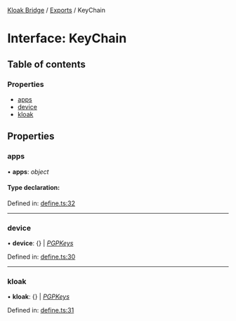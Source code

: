 [Kloak Bridge](../README.md) / [Exports](../modules.md) / KeyChain

# Interface: KeyChain

## Table of contents

### Properties

- [apps](keychain.md#apps)
- [device](keychain.md#device)
- [kloak](keychain.md#kloak)

## Properties

### apps

• **apps**: *object*

#### Type declaration:

Defined in: [define.ts:32](https://github.com/CoNET-project/kloak-bridge/blob/e8c6fc3/src/define.ts#L32)

___

### device

• **device**: {} \| [*PGPKeys*](pgpkeys.md)

Defined in: [define.ts:30](https://github.com/CoNET-project/kloak-bridge/blob/e8c6fc3/src/define.ts#L30)

___

### kloak

• **kloak**: {} \| [*PGPKeys*](pgpkeys.md)

Defined in: [define.ts:31](https://github.com/CoNET-project/kloak-bridge/blob/e8c6fc3/src/define.ts#L31)
